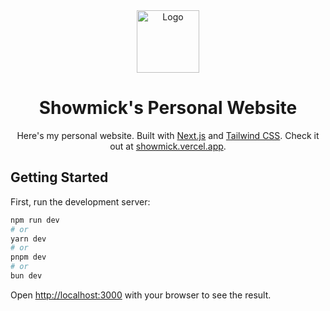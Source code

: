<div align="center">
    <img alt="Logo" src="docs/favicon.ico" width="100" />
</div>
<h1 align="center">
    Showmick's Personal Website
</h1>
<p align="center">
    Here's my personal website. Built with <a href="https://nextjs.org" target="_blank">Next.js</a> and <a href="https://tailwindcss.com" target="_blank">Tailwind CSS</a>. Check it out at <a href="https://showmick.vercel.app" target="_blank">showmick.vercel.app</a>.
</p>

## Getting Started

First, run the development server:

```bash
npm run dev
# or
yarn dev
# or
pnpm dev
# or
bun dev
```

Open [http://localhost:3000](http://localhost:3000) with your browser to see the result.